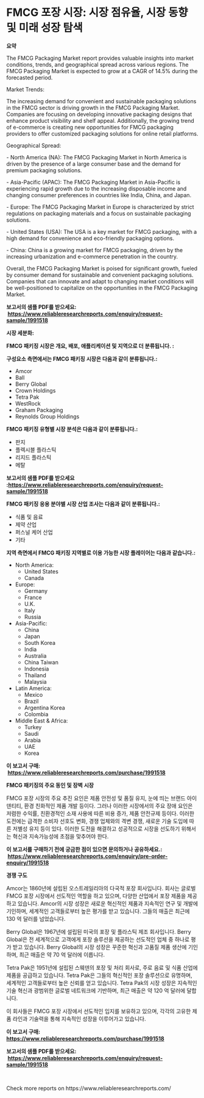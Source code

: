 <p><h1>FMCG 포장 시장: 시장 점유율, 시장 동향 및 미래 성장 탐색</h1></p><p><strong>요약</strong></p>
<p><p>The FMCG Packaging Market report provides valuable insights into market conditions, trends, and geographical spread across various regions. The FMCG Packaging Market is expected to grow at a CAGR of 14.5% during the forecasted period. </p><p>Market Trends:</p><p>The increasing demand for convenient and sustainable packaging solutions in the FMCG sector is driving growth in the FMCG Packaging Market. Companies are focusing on developing innovative packaging designs that enhance product visibility and shelf appeal. Additionally, the growing trend of e-commerce is creating new opportunities for FMCG packaging providers to offer customized packaging solutions for online retail platforms.</p><p>Geographical Spread:</p><p>- North America (NA): The FMCG Packaging Market in North America is driven by the presence of a large consumer base and the demand for premium packaging solutions. </p><p>- Asia-Pacific (APAC): The FMCG Packaging Market in Asia-Pacific is experiencing rapid growth due to the increasing disposable income and changing consumer preferences in countries like India, China, and Japan.</p><p>- Europe: The FMCG Packaging Market in Europe is characterized by strict regulations on packaging materials and a focus on sustainable packaging solutions.</p><p>- United States (USA): The USA is a key market for FMCG packaging, with a high demand for convenience and eco-friendly packaging options.</p><p>- China: China is a growing market for FMCG packaging, driven by the increasing urbanization and e-commerce penetration in the country.</p><p>Overall, the FMCG Packaging Market is poised for significant growth, fueled by consumer demand for sustainable and convenient packaging solutions. Companies that can innovate and adapt to changing market conditions will be well-positioned to capitalize on the opportunities in the FMCG Packaging Market.</p></p>
<p><strong>보고서의 샘플 PDF를 받으세요: &nbsp;<a href="https://www.reliableresearchreports.com/enquiry/request-sample/1991518">https://www.reliableresearchreports.com/enquiry/request-sample/1991518</a></strong></p>
<p><strong>시장 세분화:</strong></p>
<p><strong> FMCG 패키징 시장은 개요, 배포, 애플리케이션 및 지역으로 더 분류됩니다. :</strong></p>
<p><strong>구성요소 측면에서는 FMCG 패키징 시장은 다음과 같이 분류됩니다.:</strong></p>
<p><ul><li>Amcor</li><li>Ball</li><li>Berry Global</li><li>Crown Holdings</li><li>Tetra Pak</li><li>WestRock</li><li>Graham Packaging</li><li>Reynolds Group Holdings</li></ul></p>
<p><strong> FMCG 패키징 유형별 시장 분석은 다음과 같이 분류됩니다.:</strong></p>
<p><ul><li>판지</li><li>플렉시블 플라스틱</li><li>리지드 플라스틱</li><li>메탈</li></ul></p>
<p><strong>보고서의 샘플 PDF를 받으세요 :<a href="https://www.reliableresearchreports.com/enquiry/request-sample/1991518">https://www.reliableresearchreports.com/enquiry/request-sample/1991518</a></strong></p>
<p><strong> FMCG 패키징 응용 분야별 시장 산업 조사는 다음과 같이 분류됩니다.:</strong></p>
<p><ul><li>식품 및 음료</li><li>제약 산업</li><li>퍼스널 케어 산업</li><li>기타</li></ul></p>
<p><strong>지역 측면에서 FMCG 패키징 지역별로 이용 가능한 시장 플레이어는 다음과 같습니다.:</strong></p>
<p><ul>
    <li>
        North America:
        <ul>
            <li>United States</li>
            <li>Canada</li>
        </ul>
    </li>
    <li>
        Europe:
        <ul>
            <li>Germany</li>
            <li>France</li>
            <li>U.K.</li>
            <li>Italy</li>
            <li>Russia</li>
        </ul>
    </li>
    <li>
        Asia-Pacific:
        <ul>
            <li>China</li>
            <li>Japan</li>
            <li>South Korea</li>
            <li>India</li>
            <li>Australia</li>
            <li>China Taiwan</li>
            <li>Indonesia</li>
            <li>Thailand</li>
            <li>Malaysia</li>
        </ul>
    </li>
    <li>
        Latin America:
        <ul>
            <li>Mexico</li>
            <li>Brazil</li>
            <li>Argentina Korea</li>
            <li>Colombia</li>
        </ul>
    </li>
    <li>
        Middle East & Africa:
        <ul>
            <li>Turkey</li>
            <li>Saudi</li>
            <li>Arabia</li>
            <li>UAE</li>
            <li>Korea</li>
        </ul>
    </li>
    </ul></p>
<p><strong>이 보고서 구매: &nbsp;<a href="https://www.reliableresearchreports.com/purchase/1991518">https://www.reliableresearchreports.com/purchase/1991518</a></strong></p>
<p><strong>FMCG 패키징의 주요 동인 및 장벽 시장</strong></p>
<p><p>FMCG 포장 시장의 주요 추진 요인은 제품 안전성 및 품질 유지, 눈에 띄는 브랜드 아이덴티티, 환경 친화적인 제품 개발 등이다. 그러나 이러한 시장에서의 주요 장애 요인은 저렴한 수익률, 친환경적인 소재 사용에 따른 비용 증가, 제품 안전규제 등이다. 이러한 도전에는 급격한 소비자 선호도 변화, 경쟁 업체와의 격변 경쟁, 새로운 기술 도입에 따른 저별성 유지 등이 있다. 이러한 도전을 해결하고 성공적으로 시장을 선도하기 위해서는 혁신과 지속가능성에 초점을 맞추어야 한다.</p></p>
<p><strong>이 보고서를 구매하기 전에 궁금한 점이 있으면 문의하거나 공유하세요.: &nbsp;<a href="https://www.reliableresearchreports.com/enquiry/pre-order-enquiry/1991518">https://www.reliableresearchreports.com/enquiry/pre-order-enquiry/1991518</a></strong></p>
<p><strong>경쟁 구도</strong></p>
<p><p>Amcor는 1860년에 설립된 오스트레일리아의 다국적 포장 회사입니다. 회사는 글로벌 FMCG 포장 시장에서 선도적인 역할을 하고 있으며, 다양한 산업에서 포장 제품을 제공하고 있습니다. Amcor의 시장 성장은 새로운 혁신적인 제품과 지속적인 연구 및 개발에 기인하며, 세계적인 고객들로부터 높은 평가를 받고 있습니다. 그들의 매출은 최근에 130 억 달러를 넘었습니다.</p><p>Berry Global은 1967년에 설립된 미국의 포장 및 플라스틱 제조 회사입니다. Berry Global은 전 세계적으로 고객에게 포장 솔루션을 제공하는 선도적인 업체 중 하나로 평가 받고 있습니다. Berry Global의 시장 성장은 꾸준한 혁신과 고품질 제품 생산에 기인하며, 최근 매출은 약 70 억 달러에 이릅니다.</p><p>Tetra Pak은 1951년에 설립된 스웨덴의 포장 및 처리 회사로, 주로 음료 및 식품 산업에 제품을 공급하고 있습니다. Tetra Pak은 그들의 혁신적인 포장 솔루션으로 유명하며, 세계적인 고객들로부터 높은 신뢰를 얻고 있습니다. Tetra Pak의 시장 성장은 지속적인 기술 혁신과 광범위한 글로벌 네트워크에 기반하며, 최근 매출은 약 120 억 달러에 달합니다.</p><p>이 회사들은 FMCG 포장 시장에서 선도적인 입지를 보유하고 있으며, 각각의 고유한 제품 라인과 기술력을 통해 지속적인 성장을 이루어가고 있습니다.</p></p>
<p><strong>이 보고서 구매: &nbsp; <a href="https://www.reliableresearchreports.com/purchase/1991518">https://www.reliableresearchreports.com/purchase/1991518</a></strong></p>
<p><strong>보고서의 샘플 PDF를 받으세요: &nbsp;<a href="https://www.reliableresearchreports.com/enquiry/request-sample/1991518">https://www.reliableresearchreports.com/enquiry/request-sample/1991518</a></strong><strong></strong></p>
<p>&nbsp;</p>
<p>Check more reports on https://www.reliableresearchreports.com/</p>